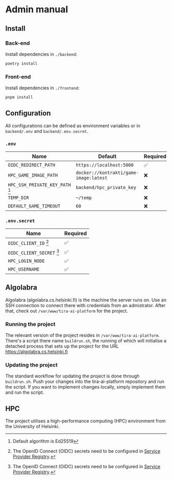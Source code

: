 # Admin manual

## Install

### Back-end

Install dependencies in `./backend`:

```sh
poetry install
```

### Front-end

Install dependencies in `./frontend`:

```sh
pnpm install
```

## Configuration

All configurations can be defined as environment variables or in `backend/.env` and `backend/.env.secret`.

### `.env`

| Name                                          | Default                                 | Required |
|-----------------------------------------------|-----------------------------------------|----------|
| `OIDC_REDIRECT_PATH`                          | `https://localhost:5000`                | ✅        |
| `HPC_GAME_IMAGE_PATH`                         | `docker://kontrakti/game-image:latest`  | ❌        |
| `HPC_SSH_PRIVATE_KEY_PATH` [^hpc_private_key] | `backend/hpc_private_key`               | ❌        |
| `TEMP_DIR`                                    | `~/temp`                                | ❌        |
| `DEFAULT_GAME_TIMEOUT`                       | `60`                                     | ❌        |

### `.env.secret`

| Name                                     | Required |
|------------------------------------------|----------|
| `OIDC_CLIENT_ID` [^oidc_sp_registry]     | ✅        |
| `OIDC_CLIENT_SECRET` [^oidc_sp_registry] | ✅        |
| `HPC_LOGIN_NODE`                         | ✅        |
| `HPC_USERNAME`                           | ✅        |

[^oidc_sp_registry]: The OpenID Connect (OIDC) secrets need to be configured in [Service Provider Registry](https://sp-registry.it.helsinki.fi/).
[^hpc_private_key]: Default algorithm is Ed25519

## Algolabra
Algolabra (algolabra.cs.helsinki.fi) is the machine the server runs on. Use an SSH connection to connect there with credentials from an admistrator. After that, check out `/var/www/tira-ai-platform` for the project.

### Running the project
The relevant version of the project resides in `/var/www/tira-ai-platform`. There's a script there name `buildrun.sh`, the running of which will initialise a detached process that sets up the project for the URL https://algolabra.cs.helsinki.fi

### Updating the project
The standard workflow for updating the project is done through `buildrun.sh`. Push your changes into the tira-ai-platform repository and run the script. If you want to implement changes locally, simply implement them and run the script. 

## HPC
The project utilises a high-performance computing (HPC) environment from the University of Helsinki. 